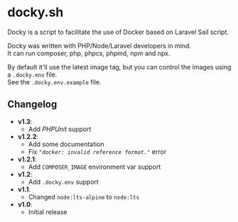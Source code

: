 # docky.sh

Docky is a script to facilitate the use of Docker based on Laravel Sail script.

Docky was written with PHP/Node/Laravel developers in mind.  
It can run composer, php, phpcs, phpmd, npm and npx.

By default it'll use the latest image tag, but you can control the images using
a `.docky.env` file.  
See the `.docky.env.example` file.

## Changelog

- **v1.3**:
  - Add _PHPUnit_ support
- **v1.2.2**:
  - Add some documentation
  - Fix _`"docker: invalid reference format."`_ error
- **v1.2.1**:
  - Add `COMPOSER_IMAGE` environment var support
- **v1.2**:
  - Add `.docky.env` support
- **v1.1**:
  - Changed `node:lts-alpine` to `node:lts`
- **v1.0**:
  - Initial release
